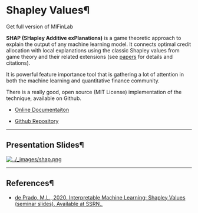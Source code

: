 # Shapley Values¶

Get full version of MlFinLab

  

  

**SHAP (SHapley Additive exPlanations)** is a game theoretic approach to
explain the output of any machine learning model. It connects optimal credit
allocation with local explanations using the classic Shapley values from game
theory and their related extensions (see
[papers](https://github.com/slundberg/shap#citations) for details and
citations).

It is powerful feature importance tool that is gathering a lot of attention in
both the machine learning and quantitative finance community.

There is a really good, open source (MIT License) implementation of the
technique, available on Github.

  * [Online Documentaiton](https://shap.readthedocs.io/en/latest/index.html)

  * [Github Repository](https://github.com/slundberg/shap)

* * *

## Presentation Slides¶

[![../_images/shap.png](../_images/shap.png)](https://papers.ssrn.com/sol3/papers.cfm?abstract_id=3637020)

  

* * *

## References¶

  * [de Prado, M.L., 2020. Interpretable Machine Learning: Shapley Values (seminar slides). Available at SSRN..](https://papers.ssrn.com/sol3/papers.cfm?abstract_id=3637020)

